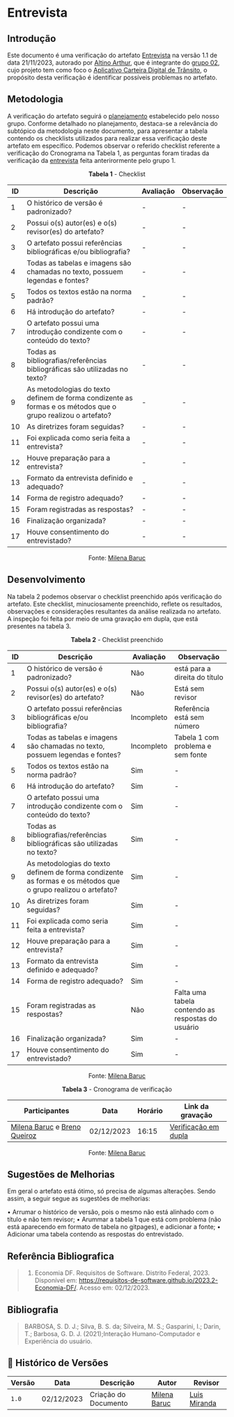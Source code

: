 # Entrevista

## Introdução

Este documento é uma verificação do artefato [Entrevista](../../../elicitação/entrevista.md) na versão 1.1 de data 21/11/2023, autorado por [Altino Arthur](https://github.com/arthurrochamoreira), que é integrante do [grupo 02](https://github.com/Requisitos-de-Software/2023.2-Carteira_Digital_de_Transito), cujo projeto tem como foco o [Aplicativo Carteira Digital de Trânsito](https://play.google.com/store/apps/details?id=br.gov.serpro.cnhe&hl=pt_BR&gl=US), o propósito desta verificação é identificar possíveis problemas no artefato.

## Metodologia

A verificação do artefato seguirá o [planejamento](../../grupo2/planejamentoDaVerificacao.md) estabelecido pelo nosso grupo. Conforme detalhado no planejamento, destaca-se a relevância do subtópico da metodologia neste documento, para apresentar a tabela contendo os checklists utilizados para realizar essa verificação deste artefato em específico. Podemos observar o referido checklist referente a verificação do Cronograma na Tabela 1, as perguntas foram tiradas da verificação da [entrevista](https://requisitos-de-software.github.io/2023.2-Economia-DF/verificacao/Grupo-02/Entrega-02/entrevista/) feita anterirormente pelo grupo 1.

<center>

**Tabela 1** - Checklist

| ID | Descrição                                                                           | Avaliação  | Observação |
|----|-------------------------------------------------------------------------------------|------------|------------|
| 1  | O histórico de versão é padronizado?                                                |      -     |     -      |
| 2  | Possui o(s) autor(es) e o(s) revisor(es) do artefato?                               |      -     |     -      |
| 3  | O artefato possui referências bibliográficas e/ou bibliografia?                     |      -     |     -      |
| 4  | Todas as tabelas e imagens são chamadas no texto, possuem legendas e fontes?        |      -     |     -      |
| 5  | Todos os textos estão na norma padrão?                                              |      -     |     -      |
| 6  | Há introdução do artefato?                                                          |      -     |     -      |
| 7  | O artefato possui uma introdução condizente com o conteúdo do texto?                |      -     |     -      |
| 8  | Todas as bibliografias/referências bibliográficas são utilizadas no texto?          |      -     |     -      |
| 9  | As metodologias do texto definem de forma condizente as formas e os métodos que o grupo realizou o artefato? |      -     |     -      |
|10  | As diretrizes foram seguidas?                                                       |      -     |     -      |
|11  | Foi explicada como seria feita a entrevista?                                        |      -     |     -      |
|12  | Houve preparação para a entrevista?                                                 |      -     |     -      |
|13  | Formato da entrevista definido e adequado?                                          |      -     |     -      |
|14  | Forma de registro adequado?                                                         |      -     |     -      |
|15  | Foram registradas as respostas?                                                     |      -     |     -      |
| 16 | Finalização organizada?                                                             |      -     |     -      |
| 17 | Houve consentimento do entrevistado?                                                |      -     |     -      |

Fonte: [Milena Baruc](https://github.com/MilenaBaruc)

</center>

## Desenvolvimento

Na tabela 2 podemos observar o checklist preenchido após verificação do artefato. Este checklist, minuciosamente preenchido, reflete os resultados, observações e considerações resultantes da análise realizada no artefato. A inspeção foi feita por meio de uma gravação em dupla, que está presentes na tabela 3.

<center>

**Tabela 2** - Checklist preenchido

| ID | Descrição                                                                           | Avaliação  | Observação |
|----|-------------------------------------------------------------------------------------|------------|------------|
| 1  | O histórico de versão é padronizado?                                                | Não  | está para a direita do título  |
| 2  | Possui o(s) autor(es) e o(s) revisor(es) do artefato?                               |    Não    |    Está sem revisor      |
| 3  | O artefato possui referências bibliográficas e/ou bibliografia?                     |     Incompleto     |     Referência está sem número      |
| 4  | Todas as tabelas e imagens são chamadas no texto, possuem legendas e fontes?        |     Incompleto    |    Tabela 1 com problema e sem fonte      |
| 5  | Todos os textos estão na norma padrão?                                              |     Sim    |     -      |
| 6  | Há introdução do artefato?                                                          |     Sim    |     -      |
| 7  | O artefato possui uma introdução condizente com o conteúdo do texto?                |      Sim   |     -      |
| 8  | Todas as bibliografias/referências bibliográficas são utilizadas no texto?          |     Sim     |     -      |
| 9  | As metodologias do texto definem de forma condizente as formas e os métodos que o grupo realizou o artefato? |    Sim    |     -      |
|10  | As diretrizes foram seguidas?                                                       |    Sim     |     -      |
|11  | Foi explicada como seria feita a entrevista?                                        |    Sim     |     -      |
|12  | Houve preparação para a entrevista?                                                 |    Sim     |     -      |
|13  | Formato da entrevista definido e adequado?                                          |    Sim     |     -      |
|14  | Forma de registro adequado?                                                         |    Sim     |     -      |
|15  | Foram registradas as respostas?                                                     |    Não     | Falta uma tabela contendo as respostas do usuário |
| 16 | Finalização organizada?                                                             |   Sim      |     -      |
| 17 | Houve consentimento do entrevistado?                                                |   Sim      |     -      |

Fonte: [Milena Baruc](https://github.com/MilenaBaruc)

**Tabela 3** - Cronograma de verificação

| Participantes | Data | Horário | Link da gravação |
| -------------------------------------------------------------------------------------------- | ---------- | ----- | ------------------- |
| [Milena Baruc](https://github.com/MilenaBaruc) e [Breno Queiroz](https://github.com/brenob6) | 02/12/2023 | 16:15 | [Verificação em dupla](https://youtu.be/rn52Lto8aRc)            |

Fonte: [Milena Baruc](https://github.com/MilenaBaruc) 

</center>

## Sugestões de Melhorias

Em geral o artefato está ótimo, só precisa de algumas alterações. Sendo assim, a seguir segue as sugestões de melhorias:

• Arrumar o histórico de versão, pois o mesmo não está alinhado com o título e não tem revisor;
• Arummar a tabela 1 que está com problema (não está aparecendo em formato de tabela no gitpages), e adicionar a fonte;
• Adicionar uma tabela contendo as respostas do entrevistado.

## Referência Bibliografica

> 1. Economia DF. Requisitos de Software. Distrito Federal, 2023. Disponível em: <https://requisitos-de-software.github.io/2023.2-Economia-DF/>. Acesso em: 02/12/2023.

## Bibliografia

> BARBOSA, S. D. J.; Silva, B. S. da; Silveira, M. S.; Gasparini, I.; Darin, T.; Barbosa, G. D. J. (2021);Interação Humano-Computador e Experiência do usuário.

## 📑 Histórico de Versões

| Versão | Data       | Descrição                                       | Autor                                          | Revisor                                      |
| ------ | ---------- | ----------------------------------------------- | -----------------------------------------------| ---------------------------------------------|
| `1.0`  | 02/12/2023 | Criação do Documento | [Milena Baruc](https://github.com/MilenaBaruc)  | [Luis Miranda](https://github.com/LuisMiranda10)|
